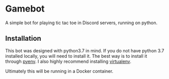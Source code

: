 # Gamebot
A simple bot for playing tic tac toe in Discord servers, running on python.

## Installation
This bot was designed with python3.7 in mind. If you do not have python 3.7 installed locally, you will need to install 
it. The best way is to install it through [pyenv](https://github.com/pyenv/pyenv). I also highly recommend installing
[virtualenv](https://virtualenv.pypa.io/en/latest/installation.html).

Ultimately this will be running in a Docker container.

